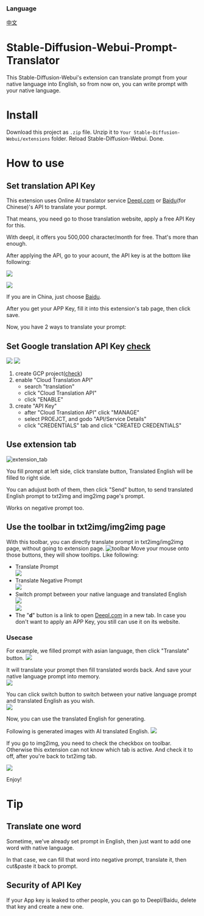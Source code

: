 ### Language
[中文](README.cn.md)

# Stable-Diffusion-Webui-Prompt-Translator
This Stable-Diffusion-Webui's extension can translate prompt from your native language into English, so from now on, you can write prompt with your native language.

# Install
Download this project as `.zip` file. Unzip it to `Your Stable-Diffusion-Webui/extensions` folder. Reload Stable-Diffusion-Webui. Done. 

# How to use
## Set translation API Key
This extension uses Online AI translator service [Deepl.com](https://www.deepl.com) or [Baidu](http://api.fanyi.baidu.com/)(for Chinese)'s API to translate your pormpt.  

That means, you need go to those translation website, apply a free API Key for this.  

With deepl, it offers you 500,000 character/month for free. That's more than enough.  

After applying the API, go to your acount, the API key is at the bottom like following:
  
![](img/deepl_acount.jpg)

![](img/deepl_appkey.jpg)

If you are in China, just choose [Baidu](http://api.fanyi.baidu.com/). 

After you get your APP Key, fill it into this extension's tab page, then click save. 

Now, you have 2 ways to translate your prompt:


## Set Google translation API Key [check](https://cloud.google.com/translate/docs/setup?hl=en)

![](./img/google-translation-01.png)
![](./img/google-translation-02.png)

1. create GCP project([check](https://cloud.google.com/resource-manager/docs/creating-managing-projects?hl=en))
2. enable "Cloud Translation API" 
    - search "translation" 
    - click "Cloud Translation API"
    - click "ENABLE"
3. create "API Key"
    - after "Cloud Translation API" click "MANAGE"
    - select PROEJCT, and godo "API/Service Details" 
    - click "CREDENTIALS" tab and click "CREATED CREDENTIALS"




## Use extension tab
![extension_tab](img/extension_tab.jpg)

You fill prompt at left side, click translate button, Translated English will be filled to right side.  

You can adujust both of them, then click "Send" button, to send translated English prompt to txt2img and img2img page's prompt.  

Works on negative prompt too.  

## Use the toolbar in txt2img/img2img page
With this toolbar, you can directly translate prompt in txt2img/img2img page, without going to extension page.
![toolbar](img/toolbar.jpg)
Move your mouse onto those buttons, they will show tooltips. Like following:
* Translate Prompt  
![](img/button01.jpg)  
* Translate Negative Prompt  
![](img/button02.jpg)  
* Switch prompt between your native language and translated English  
![](img/button03.jpg)  
![](img/button04.jpg)  
* The "**d**" button is a link to open [Deepl.com](https://www.deepl.com) in a new tab. In case you don't want to apply an APP Key, you still can use it on its website.

### Usecase
For example,  we filled prompt with asian language, then click "Translate" button. 
![](img/txt2img00.jpg)  

It will translate your prompt then fill translated words back. And save your native language prompt into memory.  
![](img/txt2img01.jpg)  

You can click switch button to switch between your native language prompt and translated English as you wish.  
![](img/txt2img02.jpg)  

Now, you can use the translated English for generating. 

Following is generated images with AI translated English.
![](img/generated_demo.jpg)  

If you go to img2img, you need to check the checkbox on toolbar. Otherwise this extension can not know which tab is active. And check it to off, after you're back to txt2img tab. 

![](img/img2img.jpg)  

Enjoy!  

# Tip
## Translate one word
Sometime, we've already set prompt in English, then just want to add one word with native language.  

In that case, we can fill that word into negative prompt, translate it, then cut&paste it back to prompt.   

## Security of API Key
If your App key is leaked to other people, you can go to Deepl/Baidu, delete that key and create a new one.    

